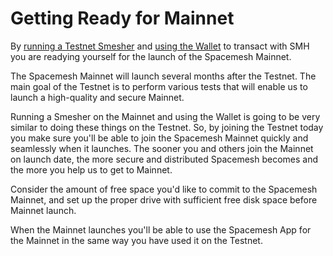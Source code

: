 # Getting Ready for Mainnet

By [running a Testnet Smesher](guide/setup.md) and [using the Wallet](wallet.md) to transact with SMH you are readying yourself for the launch of the Spacemesh Mainnet.

The Spacemesh Mainnet will launch several months after the Testnet. The main goal of the Testnet is to perform various tests that will enable us to launch a high-quality and secure Mainnet.

Running a Smesher on the Mainnet and using the Wallet is going to be very similar to doing these things on the Testnet. So, by joining the Testnet today you make sure you'll be able to join the Spacemesh Mainnet quickly and seamlessly when it launches. The sooner you and others join the Mainnet on launch date, the more secure and distributed Spacemesh becomes and the more you help us to get to Mainnet.

Consider the amount of free space you'd like to commit to the Spacemesh Mainnet, and set up the proper drive with sufficient free disk space before Mainnet launch.

When the Mainnet launches you'll be able to use the Spacemesh App for the Mainnet in the same way you have used it on the Testnet.
